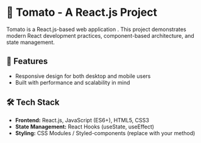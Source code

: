 # 🍅 Tomato - A React.js Project

Tomato is a React.js-based web application . This project demonstrates modern React development practices, component-based architecture, and state management.

## 🚀 Features

- Responsive design for both desktop and mobile users
- Built with performance and scalability in mind

## 🛠️ Tech Stack

- **Frontend:** React.js, JavaScript (ES6+), HTML5, CSS3
- **State Management:** React Hooks (useState, useEffect)
- **Styling:** CSS Modules / Styled-components (replace with your method)


